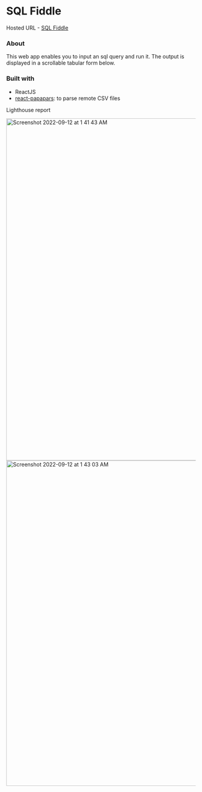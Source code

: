 # SQL Fiddle

Hosted URL - [SQL Fiddle](https://sql-fiddle.netlify.app/)

### About
This web app enables you to input an sql query and run it. The output is displayed in a scrollable tabular form below.

### Built with
* ReactJS
* [react-papapars](https://www.npmjs.com/package/react-papaparse): to parse remote CSV files

Lighthouse report

<img width="908" alt="Screenshot 2022-09-12 at 1 41 43 AM" src="https://user-images.githubusercontent.com/22203737/189547056-176fff5d-0ad4-4bc4-89ef-2254a5ebcdfd.png">
<img width="864" alt="Screenshot 2022-09-12 at 1 43 03 AM" src="https://user-images.githubusercontent.com/22203737/189547095-84fe2e1d-0390-4b74-8a9d-2d8b38abbfed.png">
